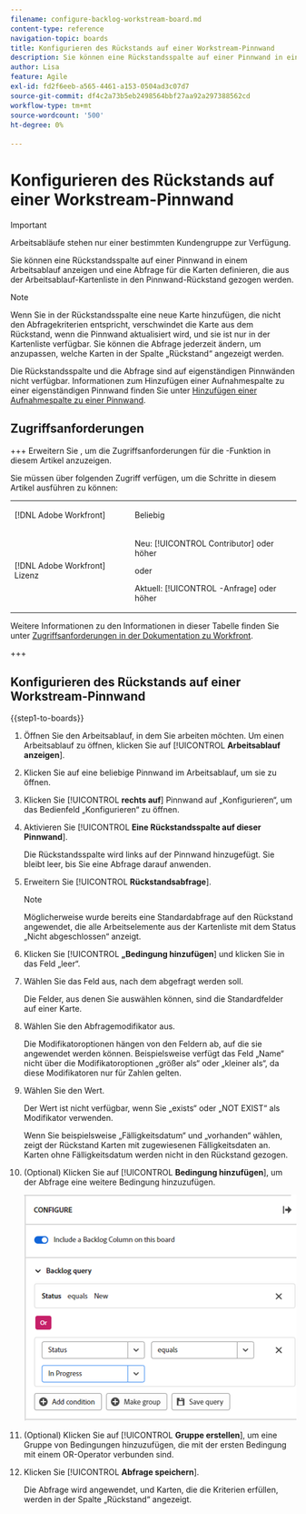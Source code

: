 ```yaml
---
filename: configure-backlog-workstream-board.md
content-type: reference
navigation-topic: boards
title: Konfigurieren des Rückstands auf einer Workstream-Pinnwand
description: Sie können eine Rückstandsspalte auf einer Pinnwand in einem Arbeitsablauf anzeigen und eine Abfrage für die Karten definieren, die aus der Arbeitsablauf-Kartenliste in den Pinnwand-Rückstand gezogen werden.
author: Lisa
feature: Agile
exl-id: fd2f6eeb-a565-4461-a153-0504ad3c07d7
source-git-commit: df4c2a73b5eb2498564bbf27aa92a297388562cd
workflow-type: tm+mt
source-wordcount: '500'
ht-degree: 0%

---
```


# Konfigurieren des Rückstands auf einer Workstream-Pinnwand

>[!IMPORTANT]
>
>Arbeitsabläufe stehen nur einer bestimmten Kundengruppe zur Verfügung.

Sie können eine Rückstandsspalte auf einer Pinnwand in einem Arbeitsablauf anzeigen und eine Abfrage für die Karten definieren, die aus der Arbeitsablauf-Kartenliste in den Pinnwand-Rückstand gezogen werden.

>[!NOTE]
>
>Wenn Sie in der Rückstandsspalte eine neue Karte hinzufügen, die nicht den Abfragekriterien entspricht, verschwindet die Karte aus dem Rückstand, wenn die Pinnwand aktualisiert wird, und sie ist nur in der Kartenliste verfügbar. Sie können die Abfrage jederzeit ändern, um anzupassen, welche Karten in der Spalte „Rückstand“ angezeigt werden.

Die Rückstandsspalte und die Abfrage sind auf eigenständigen Pinnwänden nicht verfügbar. Informationen zum Hinzufügen einer Aufnahmespalte zu einer eigenständigen Pinnwand finden Sie unter [Hinzufügen einer Aufnahmespalte zu einer Pinnwand](/help/quicksilver/agile/use-boards-agile-planning-tools/add-intake-column-to-board.md).

## Zugriffsanforderungen

+++ Erweitern Sie , um die Zugriffsanforderungen für die -Funktion in diesem Artikel anzuzeigen.

Sie müssen über folgenden Zugriff verfügen, um die Schritte in diesem Artikel ausführen zu können:

<table style="table-layout:auto"> 
 <col> 
 <col> 
 <tbody> 
  <tr> 
   <td role="rowheader">[!DNL Adobe Workfront]</td> 
   <td> <p>Beliebig</p> </td> 
  </tr> 
  <tr> 
   <td role="rowheader">[!DNL Adobe Workfront] Lizenz</td> 
   <td> 
   <p>Neu: [!UICONTROL Contributor] oder höher</p> 
   <p>oder</p>
   <p>Aktuell: [!UICONTROL -Anfrage] oder höher</p>
   </td> 
  </tr> 
 </tbody> 
</table>

Weitere Informationen zu den Informationen in dieser Tabelle finden Sie unter [Zugriffsanforderungen in der Dokumentation zu Workfront](/help/quicksilver/administration-and-setup/add-users/access-levels-and-object-permissions/access-level-requirements-in-documentation.md).

+++

## Konfigurieren des Rückstands auf einer Workstream-Pinnwand

{{step1-to-boards}}

1. Öffnen Sie den Arbeitsablauf, in dem Sie arbeiten möchten. Um einen Arbeitsablauf zu öffnen, klicken Sie auf [!UICONTROL **Arbeitsablauf anzeigen**].
1. Klicken Sie auf eine beliebige Pinnwand im Arbeitsablauf, um sie zu öffnen.
1. Klicken Sie [!UICONTROL **rechts auf**] Pinnwand auf „Konfigurieren“, um das Bedienfeld „Konfigurieren“ zu öffnen.
1. Aktivieren Sie [!UICONTROL **Eine Rückstandsspalte auf dieser Pinnwand**].

   Die Rückstandsspalte wird links auf der Pinnwand hinzugefügt. Sie bleibt leer, bis Sie eine Abfrage darauf anwenden.

1. Erweitern Sie [!UICONTROL **Rückstandsabfrage**].

   >[!NOTE]
   >
   >Möglicherweise wurde bereits eine Standardabfrage auf den Rückstand angewendet, die alle Arbeitselemente aus der Kartenliste mit dem Status „Nicht abgeschlossen“ anzeigt.

1. Klicken Sie [!UICONTROL **„Bedingung hinzufügen**] und klicken Sie in das Feld „leer“.
1. Wählen Sie das Feld aus, nach dem abgefragt werden soll.

   Die Felder, aus denen Sie auswählen können, sind die Standardfelder auf einer Karte.

1. Wählen Sie den Abfragemodifikator aus.

   Die Modifikatoroptionen hängen von den Feldern ab, auf die sie angewendet werden können. Beispielsweise verfügt das Feld „Name“ nicht über die Modifikatoroptionen „größer als“ oder „kleiner als“, da diese Modifikatoren nur für Zahlen gelten.

1. Wählen Sie den Wert.

   Der Wert ist nicht verfügbar, wenn Sie „exists“ oder „NOT EXIST“ als Modifikator verwenden.

   Wenn Sie beispielsweise „Fälligkeitsdatum“ und „vorhanden“ wählen, zeigt der Rückstand Karten mit zugewiesenen Fälligkeitsdaten an. Karten ohne Fälligkeitsdatum werden nicht in den Rückstand gezogen.

1. (Optional) Klicken Sie auf [!UICONTROL **Bedingung hinzufügen**], um der Abfrage eine weitere Bedingung hinzuzufügen.

   ![Rückstandsabfrage](assets/backlog-query-wrkstrm-board.png)

1. (Optional) Klicken Sie auf [!UICONTROL **Gruppe erstellen**], um eine Gruppe von Bedingungen hinzuzufügen, die mit der ersten Bedingung mit einem OR-Operator verbunden sind.
1. Klicken Sie [!UICONTROL **Abfrage speichern**].

   Die Abfrage wird angewendet, und Karten, die die Kriterien erfüllen, werden in der Spalte „Rückstand“ angezeigt.

